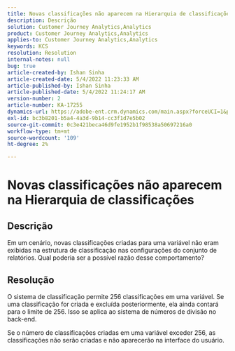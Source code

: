 ```yaml
---
title: Novas classificações não aparecem na Hierarquia de classificações
description: Descrição
solution: Customer Journey Analytics,Analytics
product: Customer Journey Analytics,Analytics
applies-to: Customer Journey Analytics,Analytics
keywords: KCS
resolution: Resolution
internal-notes: null
bug: true
article-created-by: Ishan Sinha
article-created-date: 5/4/2022 11:23:33 AM
article-published-by: Ishan Sinha
article-published-date: 5/4/2022 11:24:17 AM
version-number: 2
article-number: KA-17255
dynamics-url: https://adobe-ent.crm.dynamics.com/main.aspx?forceUCI=1&pagetype=entityrecord&etn=knowledgearticle&id=8489a29c-9ccb-ec11-a7b5-6045bd00db25
exl-id: bc3b8201-b5a4-4a3d-9b14-cc3f1d7e5b02
source-git-commit: 0c3e421beca46d9fe1952b1f98538a50697216a0
workflow-type: tm+mt
source-wordcount: '109'
ht-degree: 2%

---
```


# Novas classificações não aparecem na Hierarquia de classificações

## Descrição


Em um cenário, novas classificações criadas para uma variável não eram exibidas na estrutura de classificação nas configurações do conjunto de relatórios. Qual poderia ser a possível razão desse comportamento?


## Resolução


O sistema de classificação permite 256 classificações em uma variável. Se uma classificação for criada e excluída posteriormente, ela ainda contará para o limite de 256. Isso se aplica ao sistema de números de divisão no back-end.

Se o número de classificações criadas em uma variável exceder 256, as classificações não serão criadas e não aparecerão na interface do usuário.
